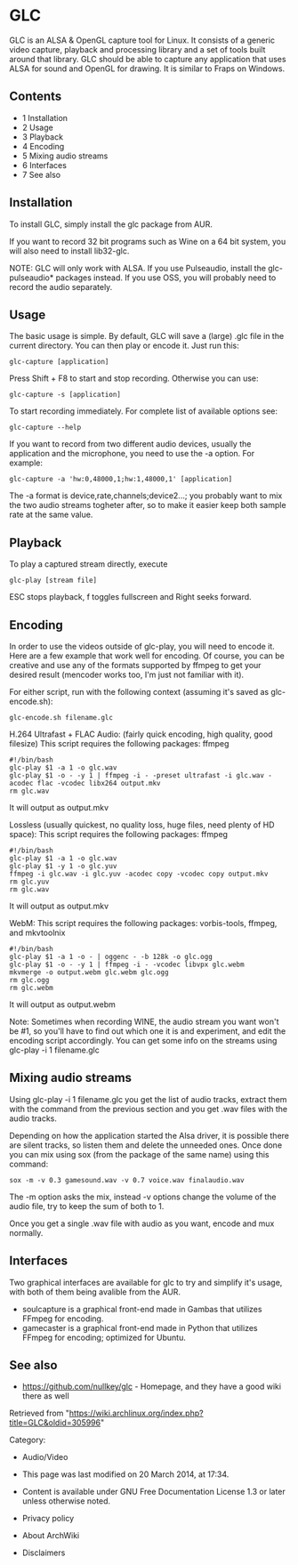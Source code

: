 GLC
===

GLC is an ALSA & OpenGL capture tool for Linux. It consists of a generic
video capture, playback and processing library and a set of tools built
around that library. GLC should be able to capture any application that
uses ALSA for sound and OpenGL for drawing. It is similar to Fraps on
Windows.

Contents
--------

-   1 Installation
-   2 Usage
-   3 Playback
-   4 Encoding
-   5 Mixing audio streams
-   6 Interfaces
-   7 See also

Installation
------------

To install GLC, simply install the glc package from AUR.

If you want to record 32 bit programs such as Wine on a 64 bit system,
you will also need to install lib32-glc.

NOTE: GLC will only work with ALSA. If you use Pulseaudio, install the
glc-pulseaudio* packages instead. If you use OSS, you will probably need
to record the audio separately.

Usage
-----

The basic usage is simple. By default, GLC will save a (large) .glc file
in the current directory. You can then play or encode it. Just run this:

    glc-capture [application]

Press Shift + F8 to start and stop recording. Otherwise you can use:

    glc-capture -s [application]

To start recording immediately. For complete list of available options
see:

    glc-capture --help

If you want to record from two different audio devices, usually the
application and the microphone, you need to use the -a option. For
example:

    glc-capture -a 'hw:0,48000,1;hw:1,48000,1' [application]

The -a format is device,rate,channels;device2...; you probably want to
mix the two audio streams togheter after, so to make it easier keep both
sample rate at the same value.

Playback
--------

To play a captured stream directly, execute

    glc-play [stream file]

ESC stops playback, f toggles fullscreen and Right seeks forward.

Encoding
--------

In order to use the videos outside of glc-play, you will need to encode
it. Here are a few example that work well for encoding. Of course, you
can be creative and use any of the formats supported by ffmpeg to get
your desired result (mencoder works too, I'm just not familiar with it).

For either script, run with the following context (assuming it's saved
as glc-encode.sh):

    glc-encode.sh filename.glc

H.264 Ultrafast + FLAC Audio: (fairly quick encoding, high quality, good
filesize) This script requires the following packages: ffmpeg

    #!/bin/bash
    glc-play $1 -a 1 -o glc.wav
    glc-play $1 -o - -y 1 | ffmpeg -i - -preset ultrafast -i glc.wav -acodec flac -vcodec libx264 output.mkv
    rm glc.wav

It will output as output.mkv

Lossless (usually quickest, no quality loss, huge files, need plenty of
HD space): This script requires the following packages: ffmpeg

    #!/bin/bash
    glc-play $1 -a 1 -o glc.wav
    glc-play $1 -y 1 -o glc.yuv
    ffmpeg -i glc.wav -i glc.yuv -acodec copy -vcodec copy output.mkv
    rm glc.yuv
    rm glc.wav

It will output as output.mkv

WebM: This script requires the following packages: vorbis-tools, ffmpeg,
and mkvtoolnix

    #!/bin/bash
    glc-play $1 -a 1 -o - | oggenc - -b 128k -o glc.ogg
    glc-play $1 -o - -y 1 | ffmpeg -i - -vcodec libvpx glc.webm
    mkvmerge -o output.webm glc.webm glc.ogg
    rm glc.ogg
    rm glc.webm

It will output as output.webm

Note: Sometimes when recording WINE, the audio stream you want won't be
#1, so you'll have to find out which one it is and experiment, and edit
the encoding script accordingly. You can get some info on the streams
using glc-play -i 1 filename.glc

Mixing audio streams
--------------------

Using glc-play -i 1 filename.glc you get the list of audio tracks,
extract them with the command from the previous section and you get .wav
files with the audio tracks.

Depending on how the application started the Alsa driver, it is possible
there are silent tracks, so listen them and delete the unneeded ones.
Once done you can mix using sox (from the package of the same name)
using this command:

    sox -m -v 0.3 gamesound.wav -v 0.7 voice.wav finalaudio.wav

The -m option asks the mix, instead -v options change the volume of the
audio file, try to keep the sum of both to 1.

Once you get a single .wav file with audio as you want, encode and mux
normally.

Interfaces
----------

Two graphical interfaces are available for glc to try and simplify it's
usage, with both of them being avalible from the AUR.

-   soulcapture is a graphical front-end made in Gambas that utilizes
    FFmpeg for encoding.
-   gamecaster is a graphical front-end made in Python that utilizes
    FFmpeg for encoding; optimized for Ubuntu.

See also
--------

-   https://github.com/nullkey/glc - Homepage, and they have a good wiki
    there as well

Retrieved from
"https://wiki.archlinux.org/index.php?title=GLC&oldid=305996"

Category:

-   Audio/Video

-   This page was last modified on 20 March 2014, at 17:34.
-   Content is available under GNU Free Documentation License 1.3 or
    later unless otherwise noted.
-   Privacy policy
-   About ArchWiki
-   Disclaimers
